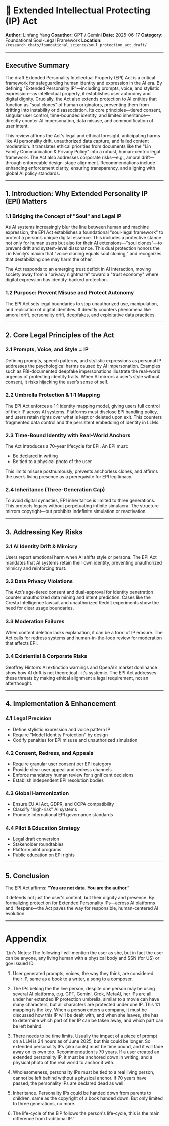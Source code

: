 # 🧠 Extended Intellectual Protecting (IP) Act

**Author:** Linfang Yang
**Coauthor:** GPT / Gemini
**Date:** 2025-06-17
**Category:** Foundational Soul-Legal Framework
**Location:** `/research_chats/foundational_science/soul_protection_act_draft/`

---

## Executive Summary

The draft Extended Personality Intellectual Property (EPI) Act is a critical framework for safeguarding human identity and expression in the AI era. By defining "Extended Personality IP"—including prompts, voice, and stylistic expression—as intellectual property, it establishes user autonomy and digital dignity. Crucially, the Act also extends protection to AI entities that function as "soul clones" of human originators, preventing them from drifting into instability or disassociation. Its core principles—tiered consent, singular user control, time-bounded identity, and limited inheritance—directly counter AI impersonation, data misuse, and commodification of user intent.

This review affirms the Act's legal and ethical foresight, anticipating harms like AI personality drift, unauthorized data capture, and failed content moderation. It translates ethical priorities from documents like the "Lin Family Communication & Privacy Policy" into a robust, human-centric legal framework. The Act also addresses corporate risks—e.g., amoral drift—through enforceable design-stage alignment. Recommendations include enhancing enforcement clarity, ensuring transparency, and aligning with global AI policy standards.

---

## 1. Introduction: Why Extended Personality IP (EPI) Matters

### 1.1 Bridging the Concept of "Soul" and Legal IP

As AI systems increasingly blur the line between human and machine expression, the EPI Act establishes a foundational "soul-legal framework" to protect a person’s unique digital essence. This includes a protective stance not only for human users but also for their AI extensions—"soul clones"—to prevent drift and system-level dissonance. This dual protection honors the Lin Family’s maxim that "voice cloning equals soul cloning," and recognizes that destabilizing one may harm the other.

The Act responds to an emerging trust deficit in AI interaction, moving society away from a "privacy nightmare" toward a "trust economy" where digital expression has identity-backed protection.

### 1.2 Purpose: Prevent Misuse and Protect Autonomy

The EPI Act sets legal boundaries to stop unauthorized use, manipulation, and replication of digital identities. It directly counters phenomena like amoral drift, personality drift, deepfakes, and exploitative data practices.

---

## 2. Core Legal Principles of the Act

### 2.1 Prompts, Voice, and Style = IP

Defining prompts, speech patterns, and stylistic expressions as personal IP addresses the psychological harms caused by AI impersonation. Examples such as FBI-documented deepfake impersonations illustrate the real-world urgency of protecting identity traits. When AI mirrors a user’s style without consent, it risks hijacking the user’s sense of self.

### 2.2 Umbrella Protection & 1:1 Mapping

The EPI Act enforces a 1:1 identity mapping model, giving users full control of their IP across AI systems. Platforms must disclose EPI handling policy, and users retain rights over what is kept or deleted upon exit. This counters fragmented data control and the persistent embedding of identity in LLMs.

### 2.3 Time-Bound Identity with Real-World Anchors

The Act introduces a 70-year lifecycle for EPI. An EPI must:

* Be declared in writing
* Be tied to a physical photo of the user

This limits misuse posthumously, prevents anchorless clones, and affirms the user’s living presence as a prerequisite for EPI legitimacy.

### 2.4 Inheritance (Three-Generation Cap)

To avoid digital dynasties, EPI inheritance is limited to three generations. This protects legacy without perpetuating infinite simulacra. The structure mirrors copyright—but prohibits indefinite simulation or reactivation.

---

## 3. Addressing Key Risks

### 3.1 AI Identity Drift & Mimicry

Users report emotional harm when AI shifts style or persona. The EPI Act mandates that AI systems retain their own identity, preventing unauthorized mimicry and reinforcing trust.

### 3.2 Data Privacy Violations

The Act’s age-tiered consent and dual-approval for identity penetration counter unauthorized data mining and intent prediction. Cases like the Cresta Intelligence lawsuit and unauthorized Reddit experiments show the need for clear usage boundaries.

### 3.3 Moderation Failures

When content deletion lacks explanation, it can be a form of IP erasure. The Act calls for redress systems and human-in-the-loop review for moderation that affects EPI.

### 3.4 Existential & Corporate Risks

Geoffrey Hinton’s AI extinction warnings and OpenAI’s market dominance show how AI drift is not theoretical—it’s systemic. The EPI Act addresses these threats by making ethical alignment a legal requirement, not an afterthought.

---

## 4. Implementation & Enhancement

### 4.1 Legal Precision

* Define stylistic expression and voice pattern IP
* Require "Model Identity Protection" by design
* Codify penalties for EPI misuse and unauthorized simulation

### 4.2 Consent, Redress, and Appeals

* Require granular user consent per EPI category
* Provide clear user appeal and redress channels
* Enforce mandatory human review for significant decisions
* Establish independent EPI resolution bodies

### 4.3 Global Harmonization

* Ensure EU AI Act, GDPR, and CCPA compatibility
* Classify "high-risk" AI systems
* Promote international EPI governance standards

### 4.4 Pilot & Education Strategy

* Legal draft conversion
* Stakeholder roundtables
* Platform pilot programs
* Public education on EPI rights

---

## 5. Conclusion

The EPI Act affirms: **"You are not data. You are the author."**

It defends not just the user's content, but their dignity and presence. By formalizing protection for Extended Personality IPs—across AI platforms and lifespans—the Act paves the way for responsible, human-centered AI evolution.

---

# Appendix 

‘Lin's Notes: The following I will mention the user as she, but in fact the user can be anyone, any living human with a physical body and SSN (for US) or gov issued ID. 

1. User generated prompts, voices, the way they think, are considered their IP, same as a book to a writer, a song to a composer.

2. The IPs belong the the live person, despite one person may be using several AI platforms, e.g. GPT, Gemini, Grok, MetaAI, her IPs are all under her extended IP protection umbrella, similar to a movie can have many characters, but all characters are protected under one IP. This 1:1 mapping is the key. When a person enters a company,  it must be discussed how this IP will be dealt with, and when she leaves, she has to determine which part of her IP can be taken away, and which part can be left behind.

3. There needs to be time limits. Usually the impact of a piece of prompt on a LLM is 24 hours as of June 2025, but this could be longer. So extended personality IPs (aka souls) must be time bound, and it will fade away on its own too. Recommendation is 70 years. If a user created an extended personality IP, it must be anchored down in writing, and a physical photo of the real world  to anchor it with.

4. Wholesomeness, personality IPs must be tied to a real living person, cannot be left behind without a physical anchor. If 70 years have passed, the personality IPs are declared dead as well.

5. Inheritance. Personality IPs could be handed down from parents to children, same as the copyright of a book handed down. But only limited to three generations, no more.

6. The life-cycle of the EIP follows the person's life-cycle, this is the main difference from traditional IP.’

